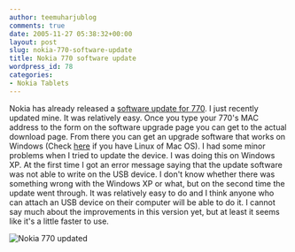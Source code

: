 ```yaml
---
author: teemuharjublog
comments: true
date: 2005-11-27 05:38:32+00:00
layout: post
slug: nokia-770-software-update
title: Nokia 770 software update
wordpress_id: 78
categories:
- Nokia Tablets
---
```


Nokia has already released a [software update for 770](http://europe.nokia.com/nokia/0,,79636,00.html). I just recently updated mine. It was relatively easy. Once you type your 770's MAC address to the form on the software upgrade page you can get to the actual download page. From there you can get an upgrade software that works on Windows  (Check [here](http://maemo.org/maemowiki/HOWTO_FlashLatestNokiaImageWithLinux) if you have Linux of Mac OS). I had some minor problems when I tried to update the device. I was doing this on Windows XP. At the first time I got an error message saying that the update software was not able to write on the USB device. I don't know whether there was something wrong with the Windows XP or what, but on the second time the update went through. It was relatively easy to do and I think anyone who can attach an USB device on their computer will be able to do it. I cannot say much about the improvements in this version yet, but at least it seems like it's a little faster to use.

![Nokia 770 updated](/wp-content/770_updated.png)
